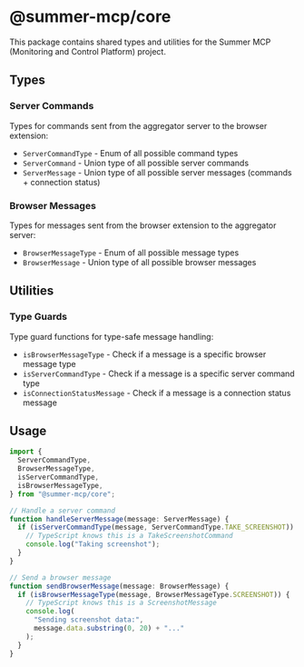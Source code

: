 # @summer-mcp/core

This package contains shared types and utilities for the Summer MCP (Monitoring and Control Platform) project.

## Types

### Server Commands

Types for commands sent from the aggregator server to the browser extension:

- `ServerCommandType` - Enum of all possible command types
- `ServerCommand` - Union type of all possible server commands
- `ServerMessage` - Union type of all possible server messages (commands + connection status)

### Browser Messages

Types for messages sent from the browser extension to the aggregator server:

- `BrowserMessageType` - Enum of all possible message types
- `BrowserMessage` - Union type of all possible browser messages

## Utilities

### Type Guards

Type guard functions for type-safe message handling:

- `isBrowserMessageType` - Check if a message is a specific browser message type
- `isServerCommandType` - Check if a message is a specific server command type
- `isConnectionStatusMessage` - Check if a message is a connection status message

## Usage

```typescript
import {
  ServerCommandType,
  BrowserMessageType,
  isServerCommandType,
  isBrowserMessageType,
} from "@summer-mcp/core";

// Handle a server command
function handleServerMessage(message: ServerMessage) {
  if (isServerCommandType(message, ServerCommandType.TAKE_SCREENSHOT)) {
    // TypeScript knows this is a TakeScreenshotCommand
    console.log("Taking screenshot");
  }
}

// Send a browser message
function sendBrowserMessage(message: BrowserMessage) {
  if (isBrowserMessageType(message, BrowserMessageType.SCREENSHOT)) {
    // TypeScript knows this is a ScreenshotMessage
    console.log(
      "Sending screenshot data:",
      message.data.substring(0, 20) + "..."
    );
  }
}
```
